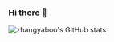 ### Hi there 👋
![zhangyaboo's GitHub stats](https://github-readme-stats.vercel.app/api?username=zhangyaboo-7&show_icons=true&count_private=true)
<!--
**zhangyaboo/zhangyaboo** is a ✨ _special_ ✨ repository because its `README.md` (this file) appears on your GitHub profile.

Here are some ideas to get you started:

- 🔭 I’m currently working on ...
- 🌱 I’m currently learning ...
- 👯 I’m looking to collaborate on ...
- 🤔 I’m looking for help with ...
- 💬 Ask me about ...
- 📫 How to reach me: ...
- 😄 Pronouns: ...
- ⚡ Fun fact: ...
-->
